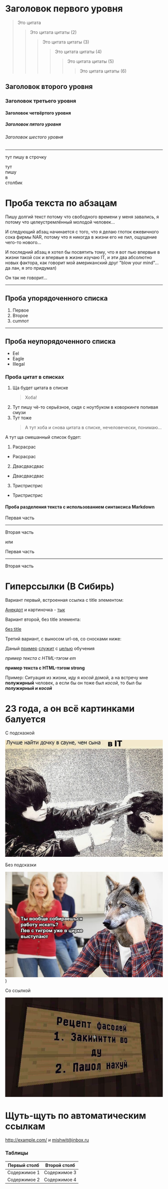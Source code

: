# Заголовок первого уровня

> Это цитата
>
> > Это цитата цитаты (2)
> >
> > > Это цитата цитаты (3)
> > >
> > > > Это цитата цитаты (4)
> > > >
> > > > > Это цитата цитаты (5)
> > > > >
> > > > > > Это цитата цитаты (6)

## Заголовок второго уровня

### Заголовок третьего уровня

#### Заголовок четвёртого уровня

##### Заголовок пятого уровня

###### Заголовок шестого уровня

---

тут пишу в строчку

тут\
пишу\
в\
столбик

# Проба текста по абзацам

Пишу долгий текст потому что свободного времени у меня завались, я потому что целеустремлённый молодой человек...

И следующий абзац начинается с того, что я делаю глоток ежевичного сока фирмы NAR, потому что я никогда в жизни его не пил, ощущение чего-то нового...

И последний абзац я хотел бы посвятить тому, что я вот пью впервые в жизни такой сок и впервые в жизни изучаю IT, и эти два абсолютно новых фактора, как говорит мой американский друг "blow your mind"... да лан, я это придумал)

Он так не говорит...

---

## Проба упорядоченного списка

1. Первое
2. Второе
3. cumпот

---

## Проба неупорядоченного списка

- Eel
- Eagle
- Illegal

### Проба цитат в списках

1. Ща будет цитата в списке
   > Хоба!
2. Тут пишу чё-то серьёзное, сидя с ноутбуком в коворкинге попивая смузи
3. Тут тоже
   > А тут хоба и снова цитата в списке, нечеловечески, понимаю...

А тут ща смешанный список будет:

1. Расрасрас

- Расрасрас

2. Двасдвасдвас

- Двасдвасдвас

3. Тристристрис

- Тристристрис

<professional progarammers code>

#### Проба разделения текста с использованием синтаксиса Markdown

Первая часть

---

Вторая часть

или

Первая часть

---

Вторая часть

# Гиперссылки (В Сибирь)

Вариант первый, встроенная ссылка с title элементом:

[Анекдот](https://pikabu.ru/story/skazka_o_zolotoy_ryibke_2781424/ "Внимание, анекдот!")
и картиночка - [тык](https://sun9-44.userapi.com/impg/xB-3-uqoJgoozurB-Xo872qxZlv-dJRYH-hDBQ/PdcAEtNUsFo.jpg?size=1080x770&quality=95&sign=6d35547e5bb5fe6500b1a509a1b8a63d&type=album/ "современные работы би лайк")

Вариант второй, без title элемента:

[без title](http://example.com/)

Третий вариант, с выносом url-ов, со сносками ниже:

Даный [пример][1] [служит][2] с [целью][id] обучения

[1]: http://example.com/ "Моё первое слово"
[2]: http://example.com/some
[id]: http://example.com/links "Моё второе слово"

_пример текста с HTML-тэгом em_

**пример текста с HTML-тэгом strong**

Пример: Ситуация из жизни, иду я _косой_ домой, а на встречу мне **полужирный** человек, а если бы он тоже был _косой_, то был бы **_полужирный и косой_**

# 23 года, а он всё картинками балуется

С подсказкой

![it](IT.jpg "возможно")

Без подсказки

![wolf](wolf.jpg))

Со ссылкой

[![рецепт](recipe.jpg)](http://example.com/)

# Щуть-щуть по автоматическим ссылкам

<http://example.com/>
и
<mishwit@inbox.ru>

### Таблицы

| Первый столб | Второй столб |
| ------------ | ------------ |
| Содержимое 1 | Содержимое 3 |
| Содержимое 2 | Содержимое 4 |
